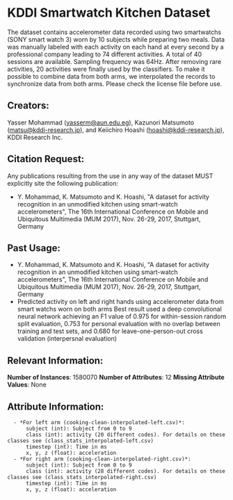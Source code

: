 KDDI Smartwatch Kitchen Dataset
===============================
The dataset contains accelerometer data recorded using two smartwatchs (SONY smart watch 3) worn by 10 subjects while preparing two meals. Data was manually labeled with each activity on each hand at every second by a professional company leading to 74 different activities. A total of 40 sessions are available. Sampling frequency was 64Hz. After removing rare activities, 20 activities were finally used by the classifiers. To make it possible to combine data from both arms, we interpolated the records to synchronize data from both arms. Please check the license file before use.

Creators:
--------
   Yasser Mohammad (yasserm@aun.edu.eg), Kazunori Matsumoto (matsu@kddi-research.jp), and Keiichiro Hoashi (hoashi@kddi-research.jp), KDDI Research Inc.

Citation Request:
----------------
Any publications resulting from the use in any way of the dataset MUST explicitly site the following publication:

- Y. Mohammad, K. Matsumoto and K. Hoashi, "A dataset for activity recognition in an unmodified kitchen using smart-watch accelerometers", The 16th International Conference on Mobile and Ubiquitous Multimedia (MUM 2017), Nov. 26-29, 2017, Stuttgart, Germany

Past Usage:
-----------
   - Y. Mohammad, K. Matsumoto and K. Hoashi, "A dataset for activity recognition in an unmodified kitchen using smart-watch accelerometers", The 16th International Conference on Mobile and Ubiquitous Multimedia (MUM 2017), Nov. 26-29, 2017, Stuttgart, Germany
   - Predicted activity on left and right hands using accelerometer data from smart watchs worn on both arms
      Best result used a deep convolutional neural network achieving an F1 value of 0.975 for within-session random split evaluation, 0.753 for personal evaluation with no overlap between training and test sets, and 0.680 for leave-one-person-out cross validation (interpersnal evaluation)

Relevant Information:
-------------------- 
**Number of Instances**: 1580070
**Number of Attributes**: 12 
**Missing Attribute Values**: None

Attribute Information:
----------------------
      - *For left arm (cooking-clean-interpolated-left.csv)*:
          subject (int): Subject from 0 to 9
          class (int): activity (20 different codes). For details on these classes see (class_stats_interpolated-left.csv)
          timestep (int): Time in ms 
          x, y, z (float): acceleration
      - *For right arm (cooking-clean-interpolated-right.csv)*:
          subject (int): Subject from 0 to 9
          class (int): activity (28 different codes). For details on these classes see (class_stats_interpolated-right.csv)
          timestep (int): Time in ms 
          x, y, z (float): acceleration


